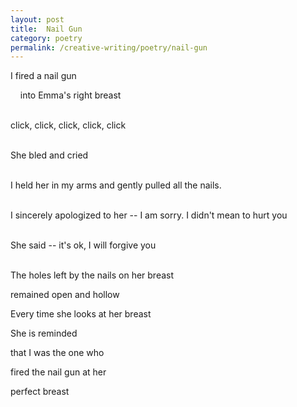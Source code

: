 ```yaml
---
layout: post
title:  Nail Gun
category: poetry
permalink: /creative-writing/poetry/nail-gun
---
```


I fired a nail gun

&nbsp;&nbsp;&nbsp;&nbsp;into Emma's right breast
<br /><br />

click, click, click, click, click
<br /><br />

She bled and cried
<br /><br />

I held her in my arms
and gently pulled all the nails.
<br /><br />

I sincerely apologized to her
-- I am sorry. I didn't mean to hurt you
<br /><br />

She said -- it's ok, I will forgive you
<br /><br />

The holes left by the nails on her breast

remained open and hollow

Every time she looks at her breast

She is reminded

that I was the one who

fired the nail gun at her

perfect breast
<br /><br />
